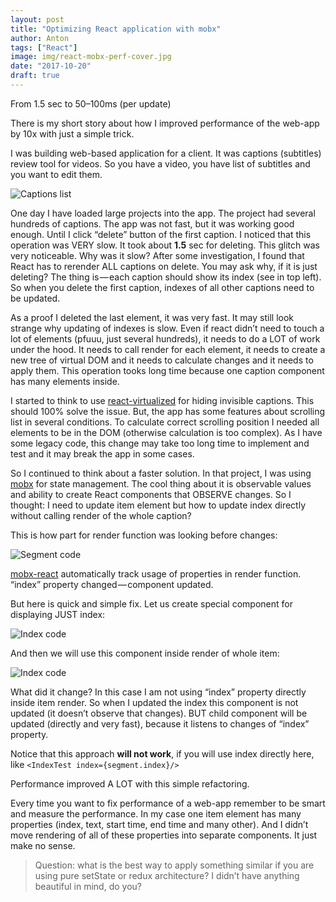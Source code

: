 ```yaml
---
layout: post
title: "Optimizing React application with mobx"
author: Anton
tags: ["React"]
image: img/react-mobx-perf-cover.jpg
date: "2017-10-20"
draft: true
---
```


From 1.5 sec to 50–100ms (per update)

There is my short story about how I improved performance of the web-app by 10x with just a simple trick.

I was building web-based application for a client. It was captions (subtitles) review tool for videos. So you have a video, you have list of subtitles and you want to edit them.

![Captions list](img/react-mobx-perft-1.png)

One day I have loaded large projects into the app. The project had several hundreds of captions. The app was not fast, but it was working good enough. Until I click “delete” button of the first caption. I noticed that this operation was VERY slow. It took about **1.5** sec for deleting. This glitch was very noticeable. Why was it slow? After some investigation, I found that React has to rerender ALL captions on delete. You may ask why, if it is just deleting? The thing is — each caption should show its index (see in top left). So when you delete the first caption, indexes of all other captions need to be updated.

As a proof I deleted the last element, it was very fast. It may still look strange why updating of indexes is slow. Even if react didn’t need to touch a lot of elements (pfuuu, just several hundreds), it needs to do a LOT of work under the hood. It needs to call render for each element, it needs to create a new tree of virtual DOM and it needs to calculate changes and it needs to apply them. This operation tooks long time because one caption component has many elements inside.

I started to think to use [react-virtualized](https://github.com/bvaughn/react-virtualized) for hiding invisible captions. This should 100% solve the issue. But, the app has some features about scrolling list in several conditions. To calculate correct scrolling position I needed all elements to be in the DOM (otherwise calculation is too complex). As I have some legacy code, this change may take too long time to implement and test and it may break the app in some cases.

So I continued to think about a faster solution. In that project, I was using [mobx](https://mobx.js.org/) for state management. The cool thing about it is observable values and ability to create React components that OBSERVE changes. So I thought: I need to update item element but how to update index directly without calling render of the whole caption?


This is how part for render function was looking before changes:

![Segment code](img/react-mobx-perft-2.png)

[mobx-react](https://github.com/mobxjs/mobx-react) automatically track usage of properties in render function. “index” property changed — component updated.

But here is quick and simple fix. Let us create special component for displaying JUST index:


![Index code](img/react-mobx-perft-3.png)

And then we will use this component inside render of whole item:

![Index code](img/react-mobx-perft-4.png)

What did it change? In this case I am not using “index” property directly inside item render. So when I updated the index this component is not updated (it doesn’t observe that changes). BUT child component will be updated (directly and very fast), because it listens to changes of “index” property.

Notice that this approach **will not work**, if you will use index directly here, like `<IndexTest index={segment.index}/>`

Performance improved A LOT with this simple refactoring.

Every time you want to fix performance of a web-app remember to be smart and measure the performance. In my case one item element has many properties (index, text, start time, end time and many other). And I didn’t move rendering of all of these properties into separate components. It just make no sense.

> Question: what is the best way to apply something similar if you are using pure setState or redux architecture? I didn’t have anything beautiful in mind, do you?






